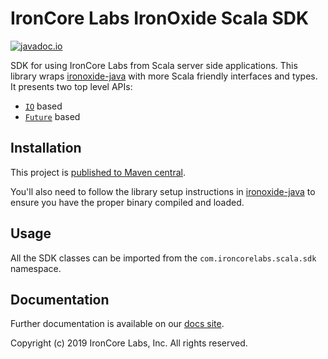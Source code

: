 
# IronCore Labs IronOxide Scala SDK
[![javadoc.io](https://javadoc.io/badge2/com.ironcorelabs/ironoxide-scala_2.12/javadoc.io.svg)](https://javadoc.io/doc/com.ironcorelabs/ironoxide-scala_2.12) 

SDK for using IronCore Labs from Scala server side applications. This library wraps [ironoxide-java](https://github.com/IronCoreLabs/ironoxide-java)
with more Scala friendly interfaces and types. It presents two top level APIs:

- [`IO`](https://typelevel.org/cats-effect/) based
- [`Future`](https://docs.scala-lang.org/overviews/core/futures.html) based

## Installation

This project is [published to Maven central](https://search.maven.org/artifact/com.ironcorelabs/ironoxide-scala).

You'll also need to follow the library setup instructions in [ironoxide-java](https://github.com/IronCoreLabs/ironoxide-java#library) to ensure
you have the proper binary compiled and loaded.

## Usage

All the SDK classes can be imported from the `com.ironcorelabs.scala.sdk` namespace.

## Documentation

Further documentation is available on our [docs site](https://docs.ironcorelabs.com).

Copyright (c) 2019 IronCore Labs, Inc. All rights reserved.
